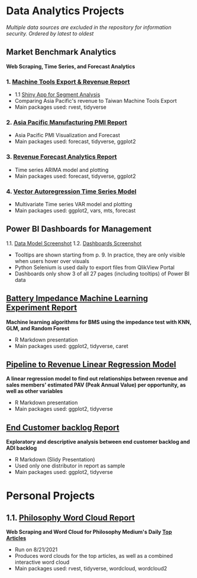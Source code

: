 # Data Analytics Projects

*Multiple data sources are excluded in the repository for information security.*
*Ordered by latest to oldest*

## Market Benchmark Analytics
**Web Scraping, Time Series, and Forecast Analytics**
### 1. [Machine Tools Export & Revenue Report](https://b03701244.github.io/Portfolio/Benchmark/MT_Report.html)
* 1.1 [Shiny App for Segment Analysis](https://hilary-lai.shinyapps.io/MTSegAnalysis/)
* Comparing Asia Pacific's revenue to Taiwan Machine Tools Export
* Main packages used: rvest, tidyverse
### 2. [Asia Pacific Manufacturing PMI Report](https://b03701244.github.io/Portfolio/Benchmark/PMI_Report.html)
* Asia Pacific PMI Visualization and Forecast
* Main packages used: forecast, tidyverse, ggplot2
### 3. [Revenue Forecast Analytics Report](https://b03701244.github.io/Portfolio/Benchmark/DAR_analysis.html)
* Time series ARIMA model and plotting
* Main packages used: forecast, tidyverse, ggplot2
### 4. [Vector Autoregression Time Series Model](https://b03701244.github.io/Portfolio/Benchmark/wsts.html)
* Multivariate Time series VAR model and plotting
* Main packages used: ggplot2, vars, mts, forecast

## Power BI Dashboards for Management
1.1.  [Data Model Screenshot](PowerBI_Management/Data_Model.png "DM Png")
1.2. [Dashboards Screenshot](https://github.com/b03701244/Portfolio/raw/main/PowerBI_Management/PowerBI_Management.pdf "PBI PDF")
* Tooltips are shown starting from p. 9. In practice, they are only visible when users hover over visuals
* Python Selenium is used daily to export files from QlikView Portal
* Dashboards only show 3 of all 27 pages (including tooltips) of Power BI data

## [Battery Impedance Machine Learning Experiment Report](https://b03701244.github.io/Portfolio/ML/Batt_Impedance_Report.html)
**Machine learning algorithms for BMS using the impedance test with KNN, GLM, and Random Forest**
* R Markdown presentation
* Main packages used: ggplot2, tidyverse, caret

## [Pipeline to Revenue Linear Regression Model](https://b03701244.github.io/Portfolio/Pipeline_Revenue_Regression/Reg_Report.html)
**A linear regression model to find out relationships between revenue and sales members' estimated PAV (Peak Annual Value) per opportunity, as well as other variables**
* R Markdown presentation
* Main packages used: ggplot2, tidyverse

## [End Customer backlog Report](https://b03701244.github.io/Portfolio//End_Customer_Backlog//MORRIHAN_2021-08-21.html)
**Exploratory and descriptive analysis between end customer backlog and ADI backlog**
* R Markdown (Slidy Presentation)
* Used only one distributor in report as sample
* Main packages used: ggplot2, tidyverse

# Personal Projects
## 1.1. [Philosophy Word Cloud Report](https://b03701244.github.io/Portfolio/Philo_Scraping/Philo_Report.html)
**Web Scraping and Word Cloud for Philosophy Medium's Daily [Top Articles](https://philomedium.com/content/today)**
* Run on 8/21/2021
* Produces word clouds for the top articles, as well as a combined interactive word cloud
* Main packages used: rvest, tidyverse, wordcloud, wordcloud2
